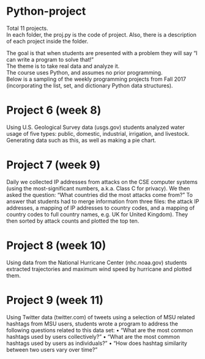 # Python-project
Total 11 projects.  
In each folder, the proj.py is the code of project. Also, there is a description of each project inside the folder.  

The goal is that when students are presented with a problem they will say “I can write a program to solve that!”   
The theme is to take real data and analyze it.   
The course uses Python, and assumes no prior programming.  
Below is a sampling of the weekly programming projects from Fall 2017 (incorporating the list, set, and dictionary Python data structures).

# Project 6 (week 8)  
Using U.S. Geological Survey data (usgs.gov) students analyzed water usage of five types: public, domestic, industrial, irrigation, and livestock. Generating data such as this, as well as making a pie chart.  
# Project 7 (week 9)  
Daily we collected IP addresses from attacks on the CSE computer systems (using the most-significant numbers, a.k.a. Class C for privacy). We then asked the question: “What countries did the most attacks come from?” To answer that students had to merge information from three files: the attack IP addresses, a mapping of IP addresses to country codes, and
a mapping of country codes to full country names, e.g. UK for United Kingdom). They then sorted by attack counts and plotted the top ten.  
# Project 8 (week 10)  
Using data from the National Hurricane Center (nhc.noaa.gov) students extracted trajectories and maximum wind speed by hurricane and plotted them.
# Project 9 (week 11)   
Using Twitter data (twitter.com) of tweets using a selection of MSU related hashtags from MSU users, students wrote a program to address the following questions related to this data set:
• “What are the most common hashtags used by users collectively?”
• “What are the most common hashtags used by users as individuals?”
• “How does hashtag similarity between two users vary over time?”  

